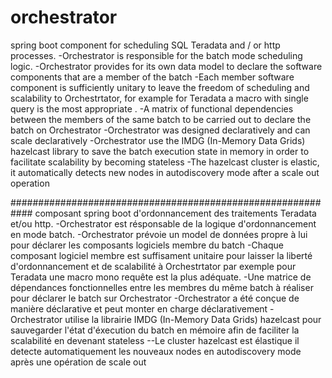 




# orchestrator

spring boot component for scheduling SQL Teradata and / or http processes. 
-Orchestrator is responsible for the batch mode scheduling logic. 
-Orchestrator provides for its own data model to declare the software components that are a member of the batch 
-Each member software component is sufficiently unitary to leave the freedom of scheduling and scalability to Orchestrtator, for example for Teradata a macro with single query  is the most appropriate .
-A matrix of functional dependencies between the members of the same batch to be carried out to declare the batch on Orchestrator
-Orchestrator was designed declaratively and can scale declaratively
-Orchestrator use the IMDG (In-Memory Data Grids) hazelcast library to save the batch execution state in memory in order to facilitate scalability by becoming stateless
-The hazelcast cluster is elastic, it automatically detects new nodes in autodiscovery mode after a scale out operation






############################################################
composant spring boot d'ordonnancement des traitements Teradata et/ou http.
-Orchestrator est résponsable de la logique d'ordonnancement en mode batch.
-Orchestrator prévoie un model de données propre à lui pour déclarer les composants logiciels membre du batch
-Chaque composant logiciel membre est suffisament unitaire pour laisser la liberté d'ordonnancement et de scalabilité à Orchestrtator par exemple pour Teradata une macro mono requête est la plus adéquate.
-Une matrice de dépendances fonctionnelles entre les membres du même batch à réaliser pour déclarer le batch sur Orchestrator
-Orchestrator a été conçue de manière déclarative et peut monter en charge déclarativement
-Orchestrator utilise la librairie IMDG (In-Memory Data Grids)  hazelcast pour sauvegarder l'état d'éxecution du batch en mémoire afin de faciliter la scalabilité en devenant stateless
--Le cluster hazelcast est élastique il detecte automatiquement les nouveaux nodes en autodiscovery mode après une opération de scale out


